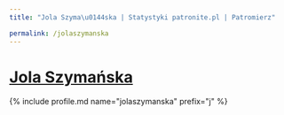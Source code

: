 ```yaml
---
title: "Jola Szyma\u0144ska | Statystyki patronite.pl | Patromierz"

permalink: /jolaszymanska
---
```


# [Jola Szymańska](https://patronite.pl/jolaszymanska)

{% include profile.md name="jolaszymanska" prefix="j" %}
